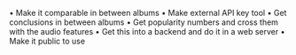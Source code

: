 • Make it comparable in between albums
• Make external API key tool
• Get conclusions in between albums
• Get popularity numbers and cross them with the audio features
• Get this into a backend and do it in a web server
• Make it public to use
